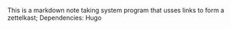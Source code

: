This is a markdown note taking system program that usses links to form a zettelkast;
Dependencies:
Hugo

